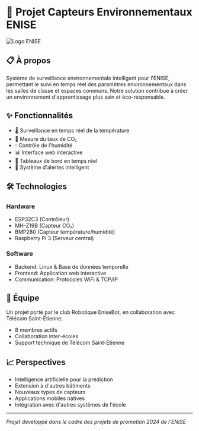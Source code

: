 # 🌱 Projet Capteurs Environnementaux ENISE

![Logo ENISE]([https://infocentre.enise.fr/wiki/lib/exe/fetch.php/communication:2024-logo-enise-rouge.png]) 

## 📋 À propos

Système de surveillance environnementale intelligent pour l'ENISE, permettant le suivi en temps réel des paramètres environnementaux dans les salles de classe et espaces communs. Notre solution contribue à créer un environnement d'apprentissage plus sain et éco-responsable.

## ✨ Fonctionnalités

- 🌡️ Surveillance en temps réel de la température
- 💨 Mesure du taux de CO₂
- 💧 Contrôle de l'humidité
- 📊 Interface web interactive
- 📱 Tableaux de bord en temps réel
- 🔔 Système d'alertes intelligent

## 🛠️ Technologies

### Hardware
- ESP32C3 (Contrôleur)
- MH-Z19B (Capteur CO₂)
- BMP280 (Capteur température/humidité)
- Raspberry Pi 3 (Serveur central)

### Software
- Backend: Linux & Base de données temporelle
- Frontend: Application web interactive
- Communication: Protocoles WiFi & TCP/IP

## 👥 Équipe

Un projet porté par le club Robotique EniseBot, en collaboration avec Télécom Saint-Étienne.

- 8 membres actifs
- Collaboration inter-écoles
- Support technique de Télécom Saint-Étienne

## 📈 Perspectives

- Intelligence artificielle pour la prédiction
- Extension à d'autres bâtiments
- Nouveaux types de capteurs
- Applications mobiles natives
- Intégration avec d'autres systèmes de l'école



---
*Projet développé dans le cadre des projets de promotion 2024 de l'ENISE*
